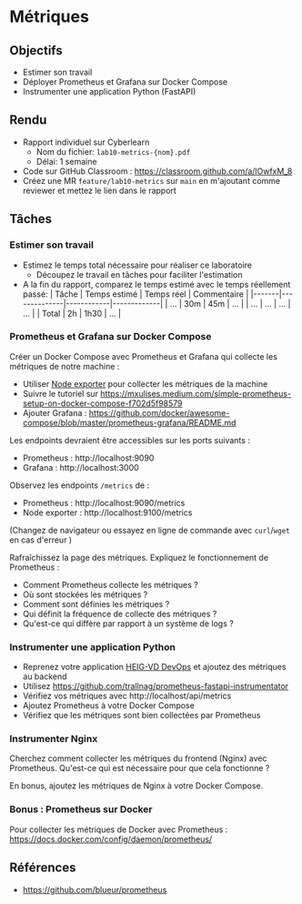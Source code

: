 # Métriques

## Objectifs

- Estimer son travail
- Déployer Prometheus et Grafana sur Docker Compose
- Instrumenter une application Python (FastAPI)

## Rendu

- Rapport individuel sur Cyberlearn
  - Nom du fichier: `lab10-metrics-{nom}.pdf`
  - Délai: 1 semaine
- Code sur GitHub Classroom : https://classroom.github.com/a/lOwfxM_8
- Créez une MR `feature/lab10-metrics` sur `main` en m'ajoutant comme reviewer et mettez le lien dans le rapport

## Tâches

### Estimer son travail

- Estimez le temps total nécessaire pour réaliser ce laboratoire
  - Découpez le travail en tâches pour faciliter l'estimation
- A la fin du rapport, comparez le temps estimé avec le temps réellement passé:
  | Tâche | Temps estimé | Temps réel | Commentaire |
  |-------|--------------|------------|-------------|
  | ... | 30m | 45m | ... |
  | ... | ... | ... | ... |
  | Total | 2h | 1h30 | ... |

### Prometheus et Grafana sur Docker Compose

Créer un Docker Compose avec Prometheus et Grafana qui collecte les métriques de notre machine :

- Utiliser [Node exporter](https://github.com/prometheus/node_exporter) pour collecter les métriques de la machine
- Suivre le tutoriel sur https://mxulises.medium.com/simple-prometheus-setup-on-docker-compose-f702d5f98579
- Ajouter Grafana : https://github.com/docker/awesome-compose/blob/master/prometheus-grafana/README.md

Les endpoints devraient être accessibles sur les ports suivants :

- Prometheus : http://localhost:9090
- Grafana : http://localhost:3000

Observez les endpoints `/metrics` de :

- Prometheus : http://localhost:9090/metrics
- Node exporter : http://localhost:9100/metrics

(Changez de navigateur ou essayez en ligne de commande avec `curl`/`wget` en cas d'erreur )

Rafraîchissez la page des métriques. Expliquez le fonctionnement de Prometheus :

- Comment Prometheus collecte les métriques ?
- Où sont stockées les métriques ?
- Comment sont définies les métriques ?
- Qui définit la fréquence de collecte des métriques ?
- Qu'est-ce qui diffère par rapport à un système de logs ?

### Instrumenter une application Python

- Reprenez votre application [HEIG-VD DevOps](https://gitlab.com/blueur/heig-vd-devops) et ajoutez des métriques au backend
- Utilisez https://github.com/trallnag/prometheus-fastapi-instrumentator
- Vérifiez vos métriques avec http://localhost/api/metrics
- Ajoutez Prometheus à votre Docker Compose
- Vérifiez que les métriques sont bien collectées par Prometheus

### Instrumenter Nginx

Cherchez comment collecter les métriques du frontend (Nginx) avec Prometheus. Qu'est-ce qui est nécessaire pour que cela fonctionne ?

En bonus, ajoutez les métriques de Nginx à votre Docker Compose.

### Bonus : Prometheus sur Docker

Pour collecter les métriques de Docker avec Prometheus : https://docs.docker.com/config/daemon/prometheus/

## Références

- https://github.com/blueur/prometheus
